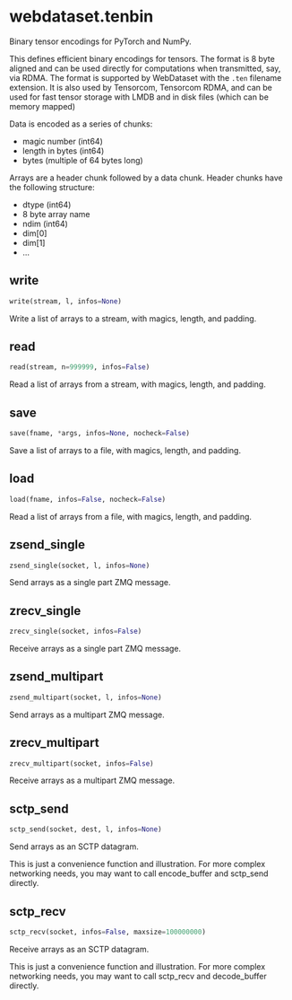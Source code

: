 # webdataset.tenbin

Binary tensor encodings for PyTorch and NumPy.

This defines efficient binary encodings for tensors. The format is 8 byte
aligned and can be used directly for computations when transmitted, say,
via RDMA. The format is supported by WebDataset with the `.ten` filename
extension. It is also used by Tensorcom, Tensorcom RDMA, and can be used
for fast tensor storage with LMDB and in disk files (which can be memory
mapped)

Data is encoded as a series of chunks:

- magic number (int64)
- length in bytes (int64)
- bytes (multiple of 64 bytes long)

Arrays are a header chunk followed by a data chunk.
Header chunks have the following structure:

- dtype (int64)
- 8 byte array name
- ndim (int64)
- dim[0]
- dim[1]
- ...

## write
```python
write(stream, l, infos=None)
```
Write a list of arrays to a stream, with magics, length, and padding.
## read
```python
read(stream, n=999999, infos=False)
```
Read a list of arrays from a stream, with magics, length, and padding.
## save
```python
save(fname, *args, infos=None, nocheck=False)
```
Save a list of arrays to a file, with magics, length, and padding.
## load
```python
load(fname, infos=False, nocheck=False)
```
Read a list of arrays from a file, with magics, length, and padding.
## zsend_single
```python
zsend_single(socket, l, infos=None)
```
Send arrays as a single part ZMQ message.
## zrecv_single
```python
zrecv_single(socket, infos=False)
```
Receive arrays as a single part ZMQ message.
## zsend_multipart
```python
zsend_multipart(socket, l, infos=None)
```
Send arrays as a multipart ZMQ message.
## zrecv_multipart
```python
zrecv_multipart(socket, infos=False)
```
Receive arrays as a multipart ZMQ message.
## sctp_send
```python
sctp_send(socket, dest, l, infos=None)
```
Send arrays as an SCTP datagram.

This is just a convenience function and illustration.
For more complex networking needs, you may want
to call encode_buffer and sctp_send directly.

## sctp_recv
```python
sctp_recv(socket, infos=False, maxsize=100000000)
```
Receive arrays as an SCTP datagram.

This is just a convenience function and illustration.
For more complex networking needs, you may want
to call sctp_recv and decode_buffer directly.


